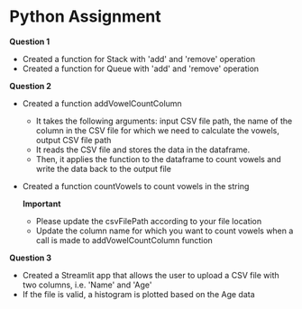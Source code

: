# Python Assignment

**Question 1**    
- Created a function for Stack with 'add' and 'remove' operation
- Created a function for Queue with 'add' and 'remove' operation

**Question 2**
- Created a function addVowelCountColumn
  - It takes the following arguments: input CSV file path, the name of the column in the CSV file for which we need to calculate the vowels, output CSV file path
  - It reads the CSV file and stores the data in the dataframe.
  - Then, it applies the function to the dataframe to count vowels and write the data back to the output file
- Created a function countVowels to count vowels in the string

  **Important** 
  - Please update the csvFilePath according to your file location
  - Update the column name for which you want to count vowels when a call is made to addVowelCountColumn function

**Question 3**
- Created a Streamlit app that allows the user to upload a CSV file with two columns, i.e. 'Name' and 'Age'
- If the file is valid, a histogram is plotted based on the Age data

